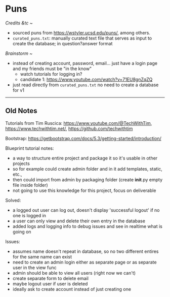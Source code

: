 # Puns

_Credits &tc ~_
- sourced puns from https://wstyler.ucsd.edu/puns/, among others.
- `curated_puns.txt`: manually curated text file that serves as input to create the database; in question?answer format

_Brainstorm ~_
- instead of creating account, password, email... just have a login page and my friends must be "in the know"
    + watch tutorials for logging in?
    + candidate 1: https://www.youtube.com/watch?v=71EU8gnZqZQ
- just read directly from `curated_puns.txt` no need to create a database for v1




---

## Old Notes

Tutorials from Tim Ruscica: https://www.youtube.com/@TechWithTim, https://www.techwithtim.net/, https://github.com/techwithtim

Bootstrap: https://getbootstrap.com/docs/5.3/getting-started/introduction/

Blueprint tutorial notes:
- a way to structure entire project and package it so it's usable in other projects
- so for example could create admin folder and in it add templates, static, etc.,
- then could import from admin by packaging folder (create __init__.py empty file inside folder)
- not going to use this knowledge for this project, focus on deliverable

Solved:
- a logged out user can log out, doesn't display 'successful logout' if no one is logged in
- a user can only view and delete their own entry in the database
- added logs and logging info to debug issues and see in realtime what is going on

Issues:
- assumes name doesn't repeat in database, so no two different entires for the same name can exist
- need to create an admin login either as separate page or as separate user in the view func
- admin should be able to view all users (right now we can't)
- create separate form to delete email
- maybe logout user if user is deleted
- ideally ask to create account instead of just creating one